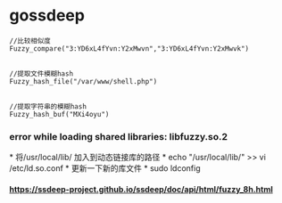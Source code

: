 # gossdeep

	//比较相似度
	Fuzzy_compare("3:YD6xL4fYvn:Y2xMwvn","3:YD6xL4fYvn:Y2xMwvk")


	//提取文件模糊hash
	Fuzzy_hash_file("/var/www/shell.php")


	//提取字符串的模糊hash
	Fuzzy_hash_buf("MXi4oyu")

### error while loading shared libraries: libfuzzy.so.2
<p>
* 将/usr/local/lib/ 加入到动态链接库的路径
* echo "/usr/local/lib/" >> vi /etc/ld.so.conf
* 更新一下新的库文件
* sudo ldconfig
</p>

#### https://ssdeep-project.github.io/ssdeep/doc/api/html/fuzzy_8h.html
